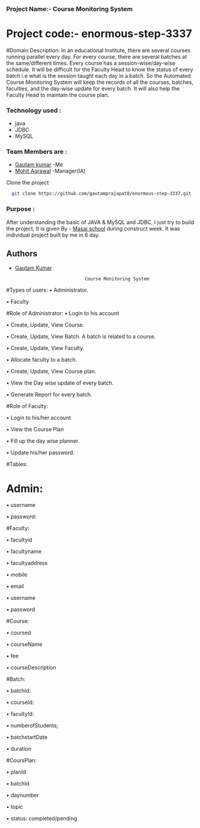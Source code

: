 ### Project Name:- Course Monitoring System

# Project code:- enormous-step-3337
 

 
#Domain Description:
In an educational  Institute, there are several courses running parallel every day. For every course, there are several batches at the same/different times. Every course has a session-wise/day-wise schedule. It will be difficult for the Faculty Head to know the status of every batch i.e what is the session taught each day in a batch.
So the Automated Course Monitoring System will keep the records of all the courses, batches, faculties, and the day-wise update for every batch. It will also help the Faculty Head to maintain the course plan.


### Technology used :
- java
- JDBC
- MySQL


### Team Members are :
- [Gautam kumar](https://github.com/gautamprajapat8) -Me
- [Mohit Agrawal](https://github.com/mohitagrawal22) -Manager(IA)


Clone the project

```bash
  git clone https://github.com/gautamprajapat8/enormous-step-3337.git
```


### Purpose :

After understanding the basic of JAVA & MySQL and JDBC, I just try to build the project, It is given By - [Masai school](https://github.com/masai-course) during construct week. It was individual project built by me in 6 day.




## Authors
- [Gautam Kumar](https://github.com/gautamprajapat8)




								Course Monitoring System

#Types of users:
•	Administrator.

•	Faculty


#Role of Administrator:
•	Login to his account

•	 Create, Update, View Course.

•	Create, Update, View Batch. A batch is related to a course. 

•	Create, Update, View Faculty.

•	Allocate faculty to a batch.

•	Create, Update, View Course plan.

•	View the Day wise update of every batch.

•	 Generate Report for every batch.




#Role of Faculty:

•	Login to his/her account

•	View the Course Plan

•	Fill up the day wise planner.

•	Update his/her password.



#Tables:

# Admin:
 
•	username

•	password:


#Faculty:

•	facultyid

•	facultyname

•	facultyaddress

•	mobile

•	email 

•	username

•	password


#Course:

•	coursed

•	courseName

•	fee

•	courseDescription


#Batch:

•	batchId:

•	courseId:

•	facultyId:

•	numberofStudents;

•	batchstartDate

•	duration 


#CoursPlan:

•	planId

•	batchId

•	daynumber

•	topic

•	status: completed/pending








